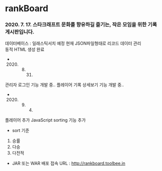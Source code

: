 # rankBoard
 
### 2020. 7. 17. 스타크래프트 문화를 향유하길 즐기는, 작은 모임을 위한 기록 게시판입니다. 

데이터베이스 : 일래스틱서치 예정
현재 JSON파일형태로 리코드 데이터 관리  
동적 HTML 생성 완료

- 2020. 8. 31.
관리자 로그인 기능 개발 중..
플레이어 기록 상세보기 기능 개발 중..

- 2020. 9. 4.
플레이어 추가
JavaScript sorting 기능 추가
- sort 기준
 1) 승률
 2) 다승
 3) 다전적

- JAR 또는 WAR 배포
접속 URL : http://rankboard.toolbee.in
